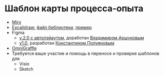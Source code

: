 # Шаблон карты процесса-опыта <a id="templates"></a>

- [Miro](https://miro.com/miroverse//xpm-experience-process-mapping/)
- [Excalidraw:](https://excalidraw.com/) [файл библиотеки](templates/xpm-library.excalidrawlib), [пример](templates/xpm-example.excalidraw)
- Figma
  - [v.2.0 с автолэйаутом](templates/xpm-template.fig), доработан [Владимиром Аршуковым](https://github.com/Vladaaar)
  - [v1.0](templates/xpm-template.fig), разработан [Константином Полуяновым](https://github.com/poluyanoff)
- [OmniGraffle](templates/xpm-elements.gstencil)
- Требуется ваше участие и помощь в переносе и проверке шаблонов для
  - Visio
  - Sketch
